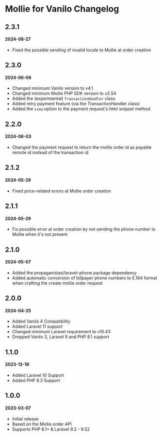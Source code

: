 # Mollie for Vanilo Changelog

## 2.3.1
#### 2024-08-27

- Fixed the possible sending of invalid locale to Mollie at order creation

## 2.3.0
#### 2024-06-06

- Changed minimum Vanilo version to v4.1
- Changed minimum Mollie PHP SDK version to v2.54
- Added the (experimental) `TransactionHandler` class
- Added retry payment feature (via the TransactionHandler class)
- Added the `view` option to the payment request's html snippet method

## 2.2.0
#### 2024-06-03

- Changed the payment request to return the mollie order id as payable remote id instead of the transaction id

## 2.1.2
#### 2024-05-29

- Fixed price-related errors at Mollie order creation

## 2.1.1
#### 2024-05-29

- Fix possible error at order creation by not sending the phone number to Mollie when it's not present

## 2.1.0
#### 2024-05-07

- Added the propaganistas/laravel-phone package dependency
- Added automatic conversion of billpayer phone numbers to E.164 format when crafting the create mollie order request

## 2.0.0
#### 2024-04-25

- Added Vanilo 4 Compatibility
- Added Laravel 11 support
- Changed minimum Laravel requirement to v10.43
- Dropped Vanilo 3, Laravel 9 and PHP 8.1 support

## 1.1.0
#### 2023-12-18

- Added Laravel 10 Support
- Added PHP 8.3 Support

## 1.0.0
#### 2023-03-07

- Initial release
- Based on the Mollie order API
- Supports PHP 8.1+ & Laravel 9.2 - 9.52
